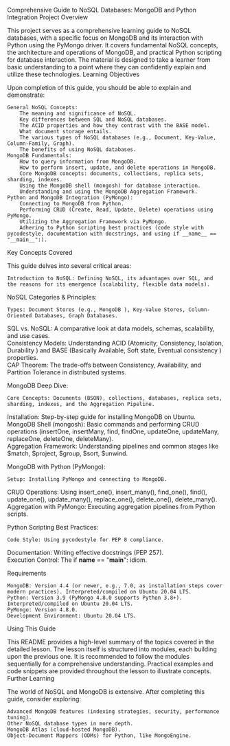 Comprehensive Guide to NoSQL Databases: MongoDB and Python Integration
Project Overview

This project serves as a comprehensive learning guide to NoSQL databases, with a specific focus on MongoDB and its interaction with Python using the PyMongo driver. It covers fundamental NoSQL concepts, the architecture and operations of MongoDB, and practical Python scripting for database interaction. The material is designed to take a learner from basic understanding to a point where they can confidently explain and utilize these technologies.
Learning Objectives

Upon completion of this guide, you should be able to explain and demonstrate:

    General NoSQL Concepts:
        The meaning and significance of NoSQL.
        Key differences between SQL and NoSQL databases.
        The ACID properties and how they contrast with the BASE model.
        What document storage entails.
        The various types of NoSQL databases (e.g., Document, Key-Value, Column-Family, Graph).
        The benefits of using NoSQL databases.
    MongoDB Fundamentals:
        How to query information from MongoDB.
        How to perform insert, update, and delete operations in MongoDB.
        Core MongoDB concepts: documents, collections, replica sets, sharding, indexes.
        Using the MongoDB shell (mongosh) for database interaction.
        Understanding and using the MongoDB Aggregation Framework.
    Python and MongoDB Integration (PyMongo):
        Connecting to MongoDB from Python.
        Performing CRUD (Create, Read, Update, Delete) operations using PyMongo.
        Utilizing the Aggregation Framework via PyMongo.
        Adhering to Python scripting best practices (code style with pycodestyle, documentation with docstrings, and using if __name__ == "__main__":).

Key Concepts Covered

This guide delves into several critical areas:

    Introduction to NoSQL: Defining NoSQL, its advantages over SQL, and the reasons for its emergence (scalability, flexible data models).   

NoSQL Categories & Principles:

    Types: Document Stores (e.g., MongoDB ), Key-Value Stores, Column-Oriented Databases, Graph Databases.   

SQL vs. NoSQL: A comparative look at data models, schemas, scalability, and use cases.  
Consistency Models: Understanding ACID (Atomicity, Consistency, Isolation, Durability ) and BASE (Basically Available, Soft state, Eventual consistency ) properties.  
CAP Theorem: The trade-offs between Consistency, Availability, and Partition Tolerance in distributed systems.  

MongoDB Deep Dive:

    Core Concepts: Documents (BSON), collections, databases, replica sets, sharding, indexes, and the Aggregation Pipeline.   

Installation: Step-by-step guide for installing MongoDB on Ubuntu.  
MongoDB Shell (mongosh): Basic commands and performing CRUD operations (insertOne, insertMany, find, findOne, updateOne, updateMany, replaceOne, deleteOne, deleteMany).  
Aggregation Framework: Understanding pipelines and common stages like $match, $project, $group, $sort, $unwind.  

MongoDB with Python (PyMongo):

    Setup: Installing PyMongo and connecting to MongoDB.   

CRUD Operations: Using insert_one(), insert_many(), find_one(), find(), update_one(), update_many(), replace_one(), delete_one(), delete_many().  
Aggregation with PyMongo: Executing aggregation pipelines from Python scripts.  

Python Scripting Best Practices:

    Code Style: Using pycodestyle for PEP 8 compliance.   

Documentation: Writing effective docstrings (PEP 257).  
Execution Control: The if __name__ == "__main__": idiom.  

Requirements

    MongoDB: Version 4.4 (or newer, e.g., 7.0, as installation steps cover modern practices). Interpreted/compiled on Ubuntu 20.04 LTS.
    Python: Version 3.9 (PyMongo 4.8.0 supports Python 3.8+). Interpreted/compiled on Ubuntu 20.04 LTS.
    PyMongo: Version 4.8.0.
    Development Environment: Ubuntu 20.04 LTS.

Using This Guide

This README provides a high-level summary of the topics covered in the detailed lesson. The lesson itself is structured into modules, each building upon the previous one. It is recommended to follow the modules sequentially for a comprehensive understanding. Practical examples and code snippets are provided throughout the lesson to illustrate concepts.
Further Learning

The world of NoSQL and MongoDB is extensive. After completing this guide, consider exploring:

    Advanced MongoDB features (indexing strategies, security, performance tuning).
    Other NoSQL database types in more depth.
    MongoDB Atlas (cloud-hosted MongoDB).
    Object-Document Mappers (ODMs) for Python, like MongoEngine.